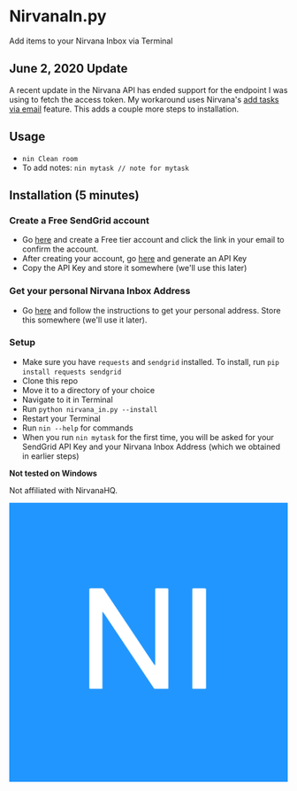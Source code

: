# NirvanaIn.py
Add items to your Nirvana Inbox via Terminal 

## June 2, 2020 Update
A recent update in the Nirvana API has ended support for the endpoint I was using to fetch the access token. My workaround uses Nirvana's [add tasks via email](https://help.nirvanahq.com/category/getting-more-from-nirvana/add-your-items/#create-inbox-items-via-email) feature. This adds a couple more steps to installation. 

## Usage
- ```nin Clean room```
- To add notes: ```nin mytask // note for mytask```


## Installation (5 minutes) 
### Create a Free SendGrid account
- Go [here](https://sendgrid.com/pricing/) and create a Free tier account and click the link in your email to confirm the account. 
- After creating your account, go [here](https://app.sendgrid.com/settings/api_keys) and generate an API Key
- Copy the API Key and store it somewhere (we'll use this later)

### Get your personal Nirvana Inbox Address
- Go [here](https://help.nirvanahq.com/category/getting-more-from-nirvana/add-your-items/#create-inbox-items-via-email) and follow the instructions to get your personal address. Store this somewhere (we'll use it later). 

### Setup
- Make sure you have ```requests``` and ```sendgrid``` installed. To install, run ```pip install requests sendgrid```
- Clone this repo
- Move it to a directory of your choice
- Navigate to it in Terminal
- Run ```python nirvana_in.py --install```
- Restart your Terminal
- Run ```nin --help``` for commands
- When you run `nin mytask` for the first time, you will be asked for your SendGrid API Key and your Nirvana Inbox Address (which we obtained in earlier steps) 

**Not tested on Windows**

Not affiliated with NirvanaHQ. 

![Logo](https://github.com/tash-had/NirvanaIn.py/blob/master/logo.png?raw=true)
